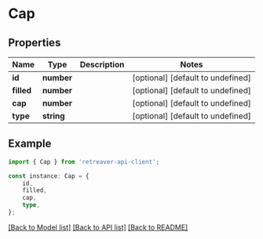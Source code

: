# Cap


## Properties

Name | Type | Description | Notes
------------ | ------------- | ------------- | -------------
**id** | **number** |  | [optional] [default to undefined]
**filled** | **number** |  | [optional] [default to undefined]
**cap** | **number** |  | [optional] [default to undefined]
**type** | **string** |  | [optional] [default to undefined]

## Example

```typescript
import { Cap } from 'retreaver-api-client';

const instance: Cap = {
    id,
    filled,
    cap,
    type,
};
```

[[Back to Model list]](../README.md#documentation-for-models) [[Back to API list]](../README.md#documentation-for-api-endpoints) [[Back to README]](../README.md)
